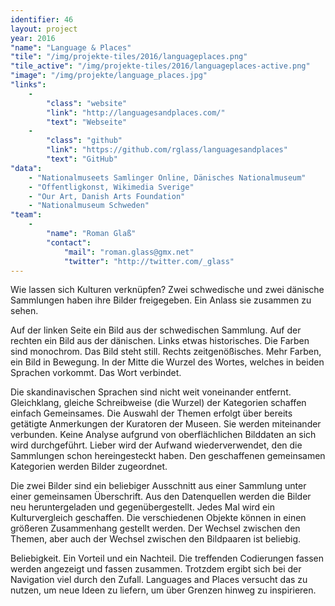```yaml
---
identifier: 46
layout: project
year: 2016
"name": "Language & Places"
"tile": "/img/projekte-tiles/2016/languageplaces.png"
"tile_active": "/img/projekte-tiles/2016/languageplaces-active.png"
"image": "/img/projekte/language_places.jpg"
"links":
    -
        "class": "website"
        "link": "http://languagesandplaces.com/"
        "text": "Webseite"
    -
        "class": "github"
        "link": "https://github.com/rglass/languagesandplaces"
        "text": "GitHub"
"data":
    - "Nationalmuseets Samlinger Online, Dänisches Nationalmuseum"
    - "Offentligkonst, Wikimedia Sverige"
    - "Our Art, Danish Arts Foundation"
    - "Nationalmuseum Schweden"
"team":
    -
        "name": "Roman Glaß"
        "contact":
            "mail": "roman.glass@gmx.net"
            "twitter": "http://twitter.com/_glass"
---
```

Wie lassen sich Kulturen verknüpfen? Zwei schwedische und zwei dänische Sammlungen haben ihre Bilder freigegeben. Ein Anlass sie zusammen zu sehen.

Auf der linken Seite ein Bild aus der schwedischen Sammlung. Auf der rechten ein Bild aus der dänischen. Links etwas historisches. Die Farben sind monochrom. Das Bild steht still. Rechts zeitgenößisches. Mehr Farben, ein Bild in Bewegung. In der Mitte die Wurzel des Wortes, welches in beiden Sprachen vorkommt. Das Wort verbindet.

Die skandinavischen Sprachen sind nicht weit voneinander entfernt. Gleichklang, gleiche Schreibweise (die Wurzel) der Kategorien schaffen einfach Gemeinsames. Die Auswahl der Themen erfolgt über bereits getätigte Anmerkungen der Kuratoren der Museen. Sie werden miteinander verbunden. Keine Analyse aufgrund von oberflächlichen Bilddaten an sich wird durchgeführt. Lieber wird der Aufwand wiederverwendet, den die Sammlungen schon hereingesteckt haben. Den geschaffenen gemeinsamen Kategorien werden Bilder zugeordnet.

Die zwei Bilder sind ein beliebiger Ausschnitt aus einer Sammlung unter einer gemeinsamen Überschrift. Aus den Datenquellen werden die Bilder neu heruntergeladen und gegenübergestellt. Jedes Mal wird ein Kulturvergleich geschaffen. Die verschiedenen Objekte können in einen größeren Zusammenhang gestellt werden. Der Wechsel zwischen den Themen, aber auch der Wechsel zwischen den Bildpaaren ist beliebig.

Beliebigkeit. Ein Vorteil und ein Nachteil. Die treffenden Codierungen fassen werden angezeigt und fassen zusammen. Trotzdem ergibt sich bei der Navigation viel durch den Zufall. Languages and Places versucht das zu nutzen, um neue Ideen zu liefern, um über Grenzen hinweg zu inspirieren.
